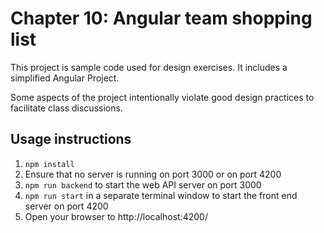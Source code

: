 # Chapter 10: Angular team shopping list

This project is sample code used for design exercises. It includes a simplified Angular Project.

Some aspects of the project intentionally violate good design practices to facilitate class discussions.

## Usage instructions

1. `npm install`
2. Ensure that no server is running on port 3000 or on port 4200 
3. `npm run backend` to start the web API server on port 3000
4. `npm run start` in a separate terminal window to start the front end server on port 4200
5. Open your browser to http://localhost:4200/
